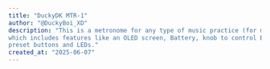 ```yaml
---
title: "DuckyDK MTR-1"
author: "@DuckyBoi_XD"
description: "This is a metronome for any type of music practice (for me drums) 
which includes features like an OLED screen, Battery, knob to control BPM, 
preset buttons and LEDs."
created_at: "2025-06-07"
---
```


